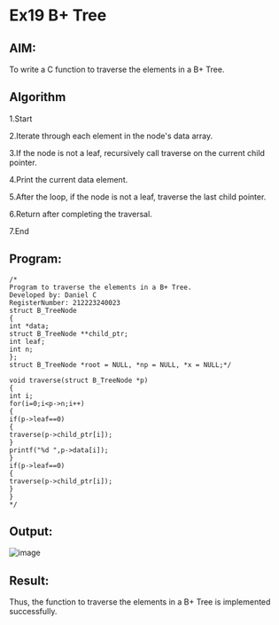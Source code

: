 # Ex19 B+ Tree
## AIM:
To write a C function to traverse the elements in a B+ Tree.

## Algorithm
1.Start

2.Iterate through each element in the node's data array.

3.If the node is not a leaf, recursively call traverse on the current child pointer.

4.Print the current data element.

5.After the loop, if the node is not a leaf, traverse the last child pointer.

6.Return after completing the traversal.

7.End
## Program:
```
/*
Program to traverse the elements in a B+ Tree.
Developed by: Daniel C
RegisterNumber: 212223240023
struct B_TreeNode 
{ 
int *data; 
struct B_TreeNode **child_ptr; 
int leaf; 
int n; 
}; 
struct B_TreeNode *root = NULL, *np = NULL, *x = NULL;*/ 
 
void traverse(struct B_TreeNode *p) 
{ 
int i; 
for(i=0;i<p->n;i++) 
{ 
if(p->leaf==0) 
{ 
traverse(p->child_ptr[i]); 
} 
printf("%d ",p->data[i]); 
} 
if(p->leaf==0) 
{ 
traverse(p->child_ptr[i]); 
} 
}
*/
```

## Output:
![image](https://github.com/user-attachments/assets/2f788f78-3a30-4a28-8c07-64e7205b2ee5)




## Result:
Thus, the function to traverse the elements in a B+ Tree is implemented successfully.
